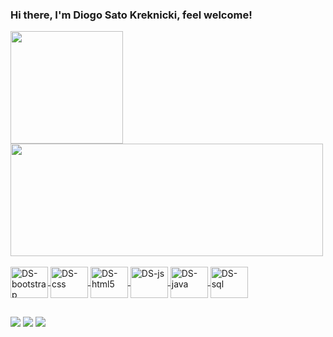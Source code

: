 ### Hi there, I'm Diogo Sato Kreknicki, feel welcome!

<div align="left">
  <a href="https://github.com/DiogoSato">
  <img height="180em" src="https://github-readme-stats.vercel.app/api?username=DiogoSato&show_icons=true&theme=tokyonight&include_all_commits=true&count_private=true"/>
  <img height="180em"width="500em" src="https://github-readme-stats.vercel.app/api/top-langs/?username=DiogoSato&layout=compact&langs_count=7&theme=tokyonight"/>
</div>
  
<div style="display: inline_block"><br>
  <img align="center" alt="DS-bootstrap" height="50" width="60" src="https://cdn.jsdelivr.net/gh/devicons/devicon/icons/bootstrap/bootstrap-plain-wordmark.svg">
  <img align="center" alt="DS-css" height="50" width="60" src="https://cdn.jsdelivr.net/gh/devicons/devicon/icons/css3/css3-original-wordmark.svg">
  <img align="center" alt="DS-html5" height="50" width="60" src="https://cdn.jsdelivr.net/gh/devicons/devicon/icons/html5/html5-original-wordmark.svg">
  <img align="center" alt="DS-js" height="50" width="60" src="https://cdn.jsdelivr.net/gh/devicons/devicon/icons/javascript/javascript-original.svg">
  <img align="center" alt="DS-java" height="50" width="60" src="https://cdn.jsdelivr.net/gh/devicons/devicon/icons/java/java-plain-wordmark.svg">
  <img align="center" alt="DS-sql" height="50" width="60" src="https://cdn.jsdelivr.net/gh/devicons/devicon/icons/postgresql/postgresql-original-wordmark.svg">
</div>
  
  ##
  
  <div> 
  <a href="mailto:diogosato12@gmail.com" target="_blank"><img src="https://img.shields.io/badge/Gmail-D14836?style=for-the-badge&logo=gmail&logoColor=white" target="_blank"></a>
    <a href="linkedin.com/in/diogo-sato-kreknicki-464300207" target="_blank"><img src="https://img.shields.io/badge/LinkedIn-0077B5?style=for-the-badge&logo=linkedin&logoColor=white" target="_blank"></a>
    <a href="https://www.instagram.com/diogo_sato_/" target="_blank"><img src="https://img.shields.io/badge/Instagram-E4405F?style=for-the-badge&logo=instagram&logoColor=white" target="_blank"></a>
</div>

